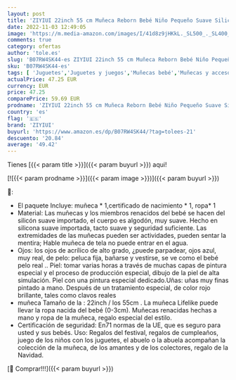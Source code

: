 ```yaml
---
layout: post
title: 'ZIYIUI 22inch 55 cm Muñeca Reborn Bebé Niño Pequeño Suave Silicona Vinilo Realista Reborn Baby Doll Niñas Juguetes Bebes Recien Nacidos Ojos Abiertos Recién Nacido Niño'
date: 2022-11-03 12:49:05
image: 'https://m.media-amazon.com/images/I/41d8z9jHKkL._SL500_._SL400_.jpg'
comments: true
category: ofertas
author: 'tole.es'
slug: 'B07RW4SK44-es ZIYIUI 22inch 55 cm Muñeca Reborn Bebé Niño Pequeño Suave...'
sku: 'B07RW4SK44-es'
tags: [ 'Juguetes','Juguetes y juegos','Muñecas bebé','Muñecas y accesorios','bebé','nacido','recién','ziyiui','🇪🇸', ]
actualPrice: 47.25 EUR
currency: EUR
price: 47.25
comparePrice: 59.69 EUR
prodname: 'ZIYIUI 22inch 55 cm Muñeca Reborn Bebé Niño Pequeño Suave Silicona Vinilo Realista Reborn Baby Doll Niñas Juguetes Bebes Recien Nacidos Ojos Abiertos Recién Nacido Niño'
country: 'es'
flag: '🇪🇸'
brand: 'ZIYIUI'
buyurl: 'https://www.amazon.es/dp/B07RW4SK44/?tag=tolees-21'
descuento: '20.84'
average: '49.42'
---
```


Tienes [{{< param title >}}]({{< param buyurl >}}) aqui!

[![{{< param prodname >}}]({{< param image >}})]({{< param buyurl >}})

🔎:

- El paquete Incluye: muñeca * 1,certificado de nacimiento * 1, ropa* 1
- Material: Las muñecas y los miembros renacidos del bebé se hacen del silicón suave importado, el cuerpo es algodón, muy suave. Hecho en silicona suave importada, tacto suave y seguridad suficiente. Las extremidades de las muñecas pueden ser actividades, pueden sentar la mentira; Hable muñeca de tela no puede entrar en el agua.
- Ojos: los ojos de acrílico de alto grado, ¿puede parpadear, ojos azul, muy real, de pelo: peluca fija, bañarse y vestirse, se ve como el bebé pelo real .. Piel: tomar varias horas a través de muchas capas de pintura especial y el proceso de producción especial, dibujo de la piel de alta simulación. Piel con una pintura especial dedicado.Uñas: uñas muy finas pintado a mano. Después de un tratamiento especial, de color rojo brillante, tales como clavos reales
- muñeca Tamaño de la : 22inch / los 55cm . La muñeca Lifelike puede llevar la ropa nacida del bebé (0-3cm). Muñecas renacidas hechas a mano y ropa de la muñeca, regalo especial del estilo.
- Certificación de seguridad: En71 normas de la UE, que es seguro para usted y sus bebés. Uso: Regalos del festival, regalos de cumpleaños, juego de los niños con los juguetes, el abuelo o la abuela acompañan la colección de la muñeca, de los amantes y de los colectores, regalo de la Navidad.

[🛒 Comprar!!!]({{< param buyurl >}})
